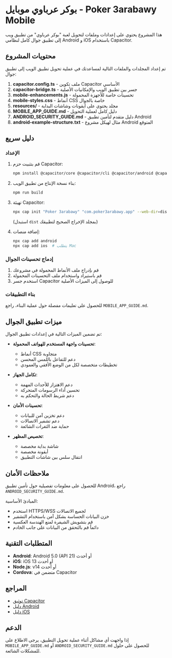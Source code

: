 # بوكر عرباوي موبايل - Poker 3arabawy Mobile

هذا المشروع يحتوي على إعدادات وملفات لتحويل لعبة "بوكر عرباوي" من تطبيق ويب إلى تطبيق جوال كامل لنظامي Android و iOS باستخدام Capacitor.

## محتويات المشروع

تم إعداد المجلدات والملفات التالية لمساعدتك في عملية تحويل تطبيق الويب إلى تطبيق جوال:

1. **capacitor.config.ts** - ملف تكوين Capacitor الأساسي
2. **capacitor-bridge.ts** - جسر بين تطبيق الويب والإمكانيات الأصلية
3. **mobile-enhancements.js** - تحسينات خاصة للأجهزة المحمولة
4. **mobile-styles.css** - أنماط CSS خاصة بالجوال
5. **resources/** - مجلد يحتوي على أيقونات وشاشات البداية
6. **MOBILE_APP_GUIDE.md** - دليل كامل لعملية التحويل
7. **ANDROID_SECURITY_GUIDE.md** - دليل متقدم لتأمين تطبيق Android
8. **android-example-structure.txt** - مثال لهيكل مشروع Android المتوقع

## دليل سريع

### الإعداد

1. قم بتثبيت حزم Capacitor:
   ```bash
   npm install @capacitor/core @capacitor/cli @capacitor/android @capacitor/ios @capacitor/splash-screen @capacitor/status-bar
   ```

2. بناء نسخة الإنتاج من تطبيق الويب:
   ```bash
   npm run build
   ```

3. تهيئة Capacitor:
   ```bash
   npx cap init "Poker 3arabawy" "com.poker3arabawy.app" --web-dir=dist
   ```
   (استبدل `dist` بمجلد الإخراج الصحيح لتطبيقك)

4. إضافة منصات:
   ```bash
   npx cap add android
   npx cap add ios  # يتطلب Mac
   ```

### إدماج تحسينات الجوال

1. قم بإدراج ملف الأنماط المحمولة في مشروعك
2. قم باستيراد واستخدام ملف التحسينات المحمولة
3. استخدم جسر Capacitor للوصول إلى الميزات الأصلية

### بناء التطبيقات

للحصول على تعليمات مفصلة حول عملية البناء، راجع `MOBILE_APP_GUIDE.md`.

## ميزات تطبيق الجوال

تم تضمين الميزات التالية في إعدادات تطبيق الجوال:

- **تحسينات واجهة المستخدم للهواتف المحمولة**:
  - أنماط CSS متجاوبة
  - دعم للتفاعل باللمس المحسن
  - تخطيطات متخصصة لكل من الوضع الأفقي والعمودي

- **تكامل الجهاز**:
  - دعم الاهتزاز للأحداث المهمة
  - تحسين أداء الرسومات المتحركة
  - دعم شريط الحالة والتحكم به

- **تحسينات الأمان**:
  - دعم تخزين آمن للبيانات
  - دعم تشفير الاتصالات
  - حماية ضد الثغرات الشائعة

- **تخصيص المظهر**:
  - شاشة بداية مخصصة
  - أيقونة مخصصة
  - انتقال سلس بين شاشات التطبيق

## ملاحظات الأمان

للحصول على معلومات تفصيلية حول تأمين تطبيق Android، راجع `ANDROID_SECURITY_GUIDE.md`.

المبادئ الأساسية:
- استخدم HTTPS/WSS لجميع الاتصالات
- خزن البيانات الحساسة بشكل آمن باستخدام التشفير
- قم بتشويش الشيفرة لمنع الهندسة العكسية
- دائماً قم بالتحقق من البيانات على جانب الخادم

## المتطلبات التقنية

- **Android**: Android 5.0 (API 21) أو أحدث
- **iOS**: iOS 13 أو أحدث
- **Node.js**: v14 أو أحدث
- **Cordova**: متضمن في Capacitor

## المراجع

- [توثيق Capacitor](https://capacitorjs.com/docs)
- [دليل Android](https://developer.android.com/guide)
- [دليل iOS](https://developer.apple.com/documentation/)

## الدعم

إذا واجهت أي مشاكل أثناء عملية تحويل التطبيق، يرجى الاطلاع على `MOBILE_APP_GUIDE.md` أو `ANDROID_SECURITY_GUIDE.md` للحصول على حلول للمشكلات الشائعة.